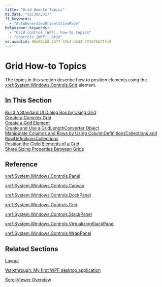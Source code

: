```yaml
---
title: "Grid How-to Topics"
ms.date: "03/30/2017"
f1_keywords: 
  - "AutoGeneratedOrientationPage"
helpviewer_keywords: 
  - "Grid control [WPF], how-to topics"
  - "controls [WPF], Grid"
ms.assetid: 90e07c2d-237f-47b4-a632-771570b77fd0
---
```

# Grid How-to Topics
The topics in this section describe how to position elements using the <xref:System.Windows.Controls.Grid> element.  
  
## In This Section  
 [Build a Standard UI Dialog Box by Using Grid](how-to-build-a-standard-ui-dialog-box-by-using-grid.md)  
 [Create a Complex Grid](how-to-create-a-complex-grid.md)  
 [Create a Grid Element](how-to-create-a-grid-element.md)  
 [Create and Use a GridLengthConverter Object](how-to-create-and-use-a-gridlengthconverter-object.md)  
 [Manipulate Columns and Rows by Using ColumnDefinitionsCollections and RowDefinitionsCollections](manipulate-columns-and-rows-by-using-columndefinitionscollections.md)  
 [Position the Child Elements of a Grid](how-to-position-the-child-elements-of-a-grid.md)  
 [Share Sizing Properties Between Grids](how-to-share-sizing-properties-between-grids.md)  
  
## Reference  
 <xref:System.Windows.Controls.Panel>  
  
 <xref:System.Windows.Controls.Canvas>  
  
 <xref:System.Windows.Controls.DockPanel>  
  
 <xref:System.Windows.Controls.Grid>  
  
 <xref:System.Windows.Controls.StackPanel>  
  
 <xref:System.Windows.Controls.VirtualizingStackPanel>  
  
 <xref:System.Windows.Controls.WrapPanel>  
  
## Related Sections  
 [Layout](../advanced/layout.md)  
  
 [Walkthrough: My first WPF desktop application](../getting-started/walkthrough-my-first-wpf-desktop-application.md)  
  
 [ScrollViewer Overview](scrollviewer-overview.md)
